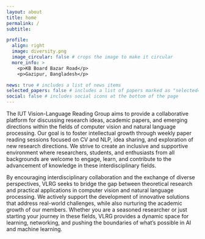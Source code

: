 ```yaml
---
layout: about
title: home
permalink: /
subtitle:

profile:
  align: right
  image: diversity.png
  image_circular: false # crops the image to make it circular
  more_info: >
    <p>KB Board Bazar Road</p>
    <p>Gazipur, Bangladesh</p>

news: true # includes a list of news items
selected_papers: false # includes a list of papers marked as "selected={true}"
social: false # includes social icons at the bottom of the page
---
```

<!-- 
Write your biography here. Tell the world about yourself. Link to your favorite [subreddit](http://reddit.com). You can put a picture in, too. The code is already in, just name your picture `prof_pic.jpg` and put it in the `img/` folder.

Put your address / P.O. box / other info right below your picture. You can also disable any of these elements by editing `profile` property of the YAML header of your `_pages/about.md`. Edit `_bibliography/papers.bib` and Jekyll will render your [publications page](/al-folio/publications/) automatically.

Link to your social media connections, too. This theme is set up to use [Font Awesome icons](https://fontawesome.com/) and [Academicons](https://jpswalsh.github.io/academicons/), like the ones below. Add your Facebook, Twitter, LinkedIn, Google Scholar, or just disable all of them. -->

The IUT Vision-Language Reading Group aims to provide a collaborative platform for discussing research ideas, academic papers, and emerging directions within the fields of computer vision and natural language processing. Our goal is to foster intellectual growth through weekly paper reading sessions focused on CV and NLP, idea sharing, and exploration of new research directions. We strive to create an inclusive and supportive environment where researchers, students, and enthusiasts from all backgrounds are welcome to engage, learn, and contribute to the advancement of knowledge in these interdisciplinary fields.

By encouraging interdisciplinary collaboration and the exchange of diverse perspectives, VLRG seeks to bridge the gap between theoretical research and practical applications in computer vision and natural language processing. We actively support the development of innovative solutions that address real-world challenges, while also nurturing the academic growth of our members. Whether you are a seasoned researcher or just starting your journey in these fields, VLRG provides a dynamic space for learning, networking, and pushing the boundaries of what’s possible in AI and machine learning.

